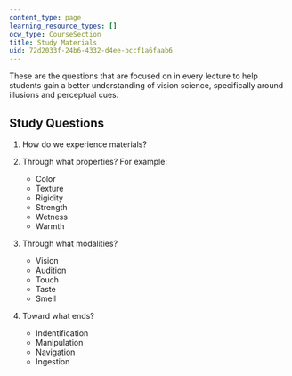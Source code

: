 ```yaml
---
content_type: page
learning_resource_types: []
ocw_type: CourseSection
title: Study Materials
uid: 72d2033f-24b6-4332-d4ee-bccf1a6faab6
---
```


These are the questions that are focused on in every lecture to help students gain a better understanding of vision science, specifically around illusions and perceptual cues.

Study Questions
---------------

1.  How do we experience materials?
    
2.  Through what properties? For example:
    
    *   Color
    *   Texture
    *   Rigidity
    *   Strength
    *   Wetness
    *   Warmth
3.  Through what modalities?
    
    *   Vision
    *   Audition
    *   Touch
    *   Taste
    *   Smell
4.  Toward what ends?
    
    *   Indentification
    *   Manipulation
    *   Navigation
    *   Ingestion